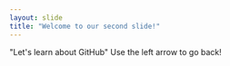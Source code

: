 ```yaml
---
layout: slide
title: "Welcome to our second slide!"
---
```

"Let's learn about GitHub"
Use the left arrow to go back!
